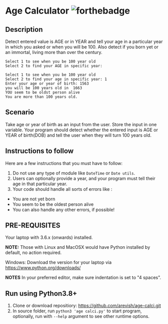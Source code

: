 # Age Calculator    ![forthebadge](https://forthebadge.com/images/badges/made-with-python.svg)

## Description
Detect entered value is AGE or in YEAR and tell your age in a particular year in which you asked or when you will be 100.
 Also detect if you born yet or an immortal, living more than over the century.


~~~
Select 1 to see when you be 100 year old    
Select 2 to find your AGE in specific year:
~~~

~~~
Select 1 to see when you be 100 year old
Select 2 to find your age in specific year: 1
Enter your age or year of birth: 1563
you will be 100 years old in  1663
YOU seem to be oldst person alive
You are more than 100 years old. 
~~~

## Scenario
Take age or year of birth as an input from the user. Store the input in one variable. Your program should detect whether the entered input is AGE or YEAR of birth(DOB) and tell the user when they will turn 100 years old.

## Instructions to follow
Here are a few instructions that you must have to follow:

1. Do not use any type of module like `DateTime` or `Date utils`.
2. Users can optionally provide a year, and your program must tell their age in that particular year.
3.  Your code should handle all sorts of errors like :          
 * You are not yet born
 * You seem to be the oldest person alive
 * You can also handle any other errors, if possible!

## PRE-REQUISITES
Your laptop with 3.6.x (onwards) installed.

**NOTE:** Those with Linux and MacOSX would have Python installed by default, no action required.

Windows: Download the version for your laptop via https://www.python.org/downloads/

**NOTES**
In your preferred editor, make sure indentation is set to "4 spaces".


## Run using Python3.8+
1. Clone or download repositiory: https://github.com/arevish/age-calci.git
2. In source folder, run `python3 'age calci.py'` to start program, optionally, run with `--help` argument to see other runtime options.
